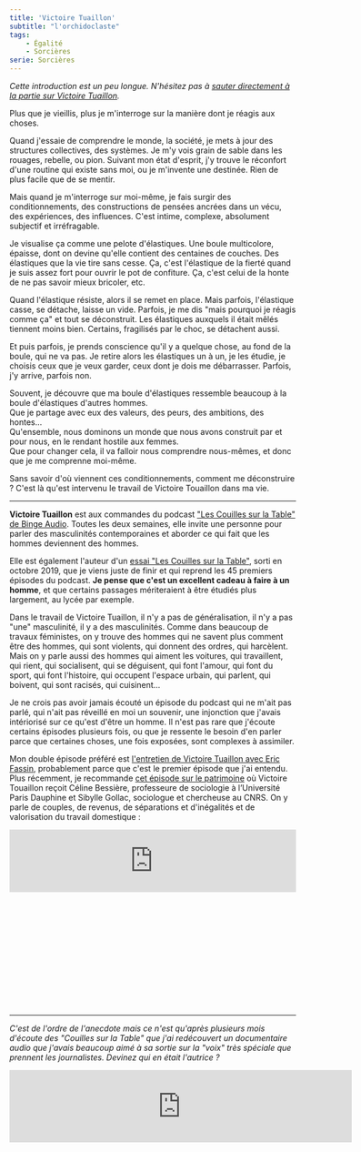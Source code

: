 ```yaml
---
title: 'Victoire Tuaillon'
subtitle: "l'orchidoclaste"
tags:
    - Égalité
    - Sorcières
serie: Sorcières
---
```


_Cette introduction est un peu longue. N'hésitez pas à
[sauter directement à la partie sur Victoire Tuaillon](#victoire)._

Plus que je vieillis, plus je m'interroge sur la manière dont je réagis aux
choses.

Quand j'essaie de comprendre le monde, la société, je mets à jour des structures
collectives, des systèmes. Je m'y vois grain de sable dans les rouages, rebelle,
ou pion. Suivant mon état d'esprit, j'y trouve le réconfort d'une routine qui
existe sans moi, ou je m'invente une destinée. Rien de plus facile que de se
mentir.

Mais quand je m'interroge sur moi-même, je fais surgir des conditionnements, des
constructions de pensées ancrées dans un vécu, des expériences, des influences.
C'est intime, complexe, absolument subjectif et irréfragable.

Je visualise ça comme une pelote d'élastiques. Une boule multicolore, épaisse,
dont on devine qu'elle contient des centaines de couches. Des élastiques que la
vie tire sans cesse. Ça, c'est l'élastique de la fierté quand je suis assez fort
pour ouvrir le pot de confiture. Ça, c'est celui de la honte de ne pas savoir
mieux bricoler, etc.

Quand l'élastique résiste, alors il se remet en place. Mais parfois, l'élastique
casse, se détache, laisse un vide. Parfois, je me dis "mais pourquoi je réagis
comme ça" et tout se déconstruit. Les élastiques auxquels il était mêlés
tiennent moins bien. Certains, fragilisés par le choc, se détachent aussi.

Et puis parfois, je prends conscience qu'il y a quelque chose, au fond de la
boule, qui ne va pas. Je retire alors les élastiques un à un, je les étudie, je
choisis ceux que je veux garder, ceux dont je dois me débarrasser. Parfois, j'y
arrive, parfois non.

Souvent, je découvre que ma boule d'élastiques ressemble beaucoup à la boule
d'élastiques d'autres hommes.  
Que je partage avec eux des valeurs, des peurs, des ambitions, des hontes…  
Qu'ensemble, nous dominons un monde que nous avons construit par et pour nous,
en le rendant hostile aux femmes.  
Que pour changer cela, il va falloir nous comprendre nous-mêmes, et donc que je
me comprenne moi-même.

Sans savoir d'où viennent ces conditionnements, comment me déconstruire ? C'est
là qu'est intervenu le travail de Victoire Touaillon dans ma vie.

---

**<span id="victoire">Victoire Tuaillon</span>** est aux commandes du podcast
["Les Couilles sur la Table" de Binge Audio](https://www.binge.audio/category/les-couilles-sur-la-table/).
Toutes les deux semaines, elle invite une personne pour parler des masculinités
contemporaines et aborder ce qui fait que les hommes deviennent des hommes.

Elle est également l'auteur d'un
[essai "Les Couilles sur la Table"](https://www.librairiesindependantes.com/product/9782491260002/),
sorti en octobre 2019, que je viens juste de finir et qui reprend les 45
premiers épisodes du podcast. **Je pense que c'est un excellent cadeau à faire à
un homme**, et que certains passages mériteraient à être étudiés plus largement,
au lycée par exemple.

Dans le travail de Victoire Tuaillon, il n'y a pas de généralisation, il n'y a
pas "une" masculinité, il y a des masculinités. Comme dans beaucoup de travaux
féministes, on y trouve des hommes qui ne savent plus comment être des hommes,
qui sont violents, qui donnent des ordres, qui harcèlent.  
Mais on y parle aussi des hommes qui aiment les voitures, qui travaillent, qui
rient, qui socialisent, qui se déguisent, qui font l'amour, qui font du sport,
qui font l'histoire, qui occupent l'espace urbain, qui parlent, qui boivent, qui
sont racisés, qui cuisinent…

Je ne crois pas avoir jamais écouté un épisode du podcast qui ne m'ait pas
parlé, qui n'ait pas réveillé en moi un souvenir, une injonction que j'avais
intériorisé sur ce qu'est d'être un homme. Il n'est pas rare que j'écoute
certains épisodes plusieurs fois, ou que je ressente le besoin d'en parler parce
que certaines choses, une fois exposées, sont complexes à assimiler.

Mon double épisode préféré est
[l'entretien de Victoire Tuaillon avec Eric Fassin](https://www.binge.audio/cours-particulier-avec-eric-fassin-12/),
probablement parce que c'est le premier épisode que j'ai entendu. Plus
récemment, je recommande
[cet épisode sur le patrimoine](https://www.binge.audio/le-patrimoine-enjeu-capital/)
où Victoire Touaillon reçoit Céline Bessière, professeure de sociologie à
l’Université Paris Dauphine et Sibylle Gollac, sociologue et chercheuse au CNRS.
On y parle de couples, de revenus, de séparations et d'inégalités et de
valorisation du travail domestique :

<div class="videoWrapper" style="padding-bottom: 40%;">
<iframe loading="lazy" src="https://embed.acast.com/les-couilles-sur-la-table/df278725-479b-48d4-9d8a-1ae8ddac2e6f" frameBorder="0" width="100%" height="110px" allow="autoplay"></iframe>
</div>

---

_C'est de l'ordre de l'anecdote mais ce n'est qu'après plusieurs mois d'écoute
des "Couilles sur la Table" que j'ai redécouvert un documentaire audio que
j'avais beaucoup aimé à sa sortie sur la "voix" très spéciale que prennent les
journalistes. Devinez qui en était l'autrice ?_

<div class="videoWrapper" style="padding-bottom: 40%;">
<iframe title="Arte Radio" src="https://www.arteradio.com/son/61658634/et_la_c_est_le_drame?embed" style="border:1px #DADADA solid;" name="" scrolling="no" scrolling="no" align="bottom" width="600" height="125"></iframe>
</div>
